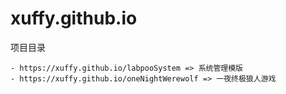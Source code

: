 xuffy.github.io
== 

项目目录

```
- https://xuffy.github.io/labpooSystem => 系统管理模版
- https://xuffy.github.io/oneNightWerewolf => 一夜终极狼人游戏
```
